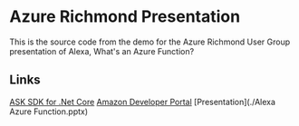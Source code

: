 # Azure Richmond Presentation

This is the source code from the demo for the Azure Richmond User Group presentation of Alexa, What's an Azure Function?

## Links
[ASK SDK for .Net Core](https://github.com/captechconsulting/alexa-skills-kit-sdk-for-dot-net)
[Amazon Developer Portal](https://developer.amazon.com)
[Presentation](./Alexa Azure Function.pptx)